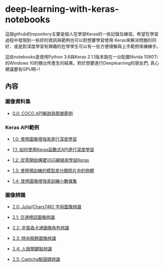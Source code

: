 # deep-learning-with-keras-notebooks

這個github的repository主要是個人在學習Keras的一些記錄及練習。希望在學習過程中發現到一些好的資訊與範例也可以對想要學習使用
Keras來解決問題的同好，或是對深度學習有興趣的在學學生可以有一些方便理解與上手範例來練練手。

這些notebooks是使用Python 3.6與Keras 2.1.1版本跑在一台配置Nivida 1080Ti的Windows 10的機台所產生的結果。對於想要進行Deeplearning的朋友們, 真心建議要有GPU啊~!

## 內容

### 圖像資料集
* [0.0: COCO API解說與簡單範例](http://nbviewer.jupyter.org/github/erhwenkuo/deep-learning-with-keras-notebooks/blob/master/0.0-coco-dataset-api.ipynb)

### Keras API範例
* [1.0: 使用圖像增強來進行深度學習](http://nbviewer.jupyter.org/github/erhwenkuo/deep-learning-with-keras-notebooks/blob/master/1.0-image-augmentation.ipynb)

* [1.1: 如何使用Keras函數式API進行深度學習](http://nbviewer.jupyter.org/github/erhwenkuo/deep-learning-with-keras-notebooks/blob/master/1.1-keras-functional-api.ipynb)

* [1.2: 從零開始構建VGG網絡來學習Keras](http://nbviewer.jupyter.org/github/erhwenkuo/deep-learning-with-keras-notebooks/blob/master/1.2-vgg16-from-scratch.ipynb)

* [1.3: 使用預訓練的模型來分類照片中的物體](http://nbviewer.jupyter.org/github/erhwenkuo/deep-learning-with-keras-notebooks/blob/master/1.3-use-pretrained-model.ipynb)
	
* [1.4: 使用圖像增強來訓練小數據集](http://nbviewer.jupyter.org/github/erhwenkuo/deep-learning-with-keras-notebooks/blob/master/1.4-small-datasets-image-augmentation.ipynb)
	
### 圖像辨識    
* [2.0: Julia(Chars74K) 字母圖像辨識](http://nbviewer.jupyter.org/github/erhwenkuo/deep-learning-with-keras-notebooks/blob/master/2.0-first-steps-with-julia.ipynb)

* [2.1: 交通標誌圖像辨識](http://nbviewer.jupyter.org/github/erhwenkuo/deep-learning-with-keras-notebooks/blob/master/2.1-traffic-signs-recognition.ipynb)

* [2.2: 辛普森卡通圖像角色辨識](http://nbviewer.jupyter.org/github/erhwenkuo/deep-learning-with-keras-notebooks/blob/master/2.2-simpson-characters-recognition.ipynb)

* [2.3: 時尚服飾圖像辨識](http://nbviewer.jupyter.org/github/erhwenkuo/deep-learning-with-keras-notebooks/blob/master/2.3-fashion-mnist-recognition.ipynb)

* [2.4: 人臉關鍵點辨識](http://nbviewer.jupyter.org/github/erhwenkuo/deep-learning-with-keras-notebooks/blob/master/2.4-facial-keypoints-recognition.ipynb)

* [2.5: Captcha驗證碼辨識](http://nbviewer.jupyter.org/github/erhwenkuo/deep-learning-with-keras-notebooks/blob/master/2.5-use-keras-break-captcha.ipynb)